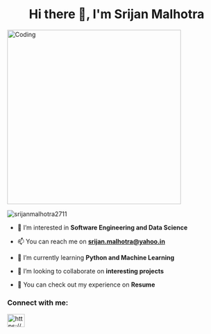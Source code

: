 <h1 align="center">Hi there 👋, I'm Srijan Malhotra</h1>

<img align="center" alt="Coding" width="400" src="[https://cdn.dribbble.com/users/116207...](https://cdn.dribbble.com/users/1162077/screenshots/3848914/programmer.gif)">
<p align="left"> <img src="https://komarev.com/ghpvc/?username=srijanmalhotra2711&label=Profile%20views&color=0e75b6&style=flat" alt="srijanmalhotra2711" /> </p>


- 👀 I’m interested in **Software Engineering and Data Science**

- 📫 You can reach me on **srijan.malhotra@yahoo.in**

- 🌱 I’m currently learning **Python and Machine Learning**

- 💞️ I’m looking to collaborate on **interesting projects**

- 📝 You can check out my experience on **Resume**

<h3 align="left">Connect with me:</h3>
<p align="left">
<a href="https://linkedin.com/in/https://www.linkedin.com/in/srijan-malhotra/" target="blank"><img align="center" src="https://raw.githubusercontent.com/rahuldkjain/github-profile-readme-generator/master/src/images/icons/Social/linked-in-alt.svg" alt="https://www.linkedin.com/in/srijan-malhotra/" height="30" width="40" /></a>
</p>
